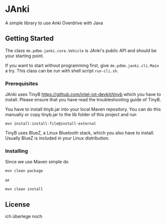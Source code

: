 # JAnki

A simple library to use Anki Overdrive with Java

## Getting Started

The class ``de.pdbm.janki.core.Vehicle`` is JAnki's public API and should be your starting point.

If you want to start without programming first, give ``de.pdbm.janki.cli.Main`` a try. This
class can be run with shell script ``run-cli.sh``.

### Prerequisites

JAnki uses TinyB <https://github.com/intel-iot-devkit/tinyb> which you have to install.
Please ensure that you have read the troubleshooting guide of TinyB.

You have to install tinyb.jar into your local Maven repository. You can do this manually 
or copy tinyb.jar to the lib folder of this project and run

```
mvn install:install-file@install-external
```

TinyB uses BlueZ, a Linux Bluetooth stack, which you also have to install. Usually BlueZ is included in your Linux distribution.

### Installing

Since we use Maven simple do

```
mvn clean package
```

or

```
mvn clean install
```

## License

ich überlege noch

